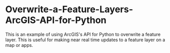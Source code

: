 # Overwrite-a-Feature-Layers-ArcGIS-API-for-Python
This is an example of using ArcGIS's API for Python to overwrite a feature layer. This is useful for making near real time updates to a feature layer on a map or apps. 
